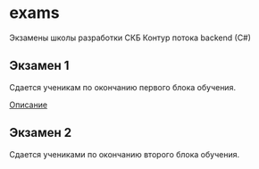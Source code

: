 # exams
Экзамены школы разработки СКБ Контур потока backend (C#)

## Экзамен 1

Сдается ученикам по окончанию первого блока обучения.

[Описание](https://github.com/kontur-course-nsk/exams/blob/master/exam_1.md)

## Экзамен 2

Сдается учениками по окончанию второго блока обучения.
